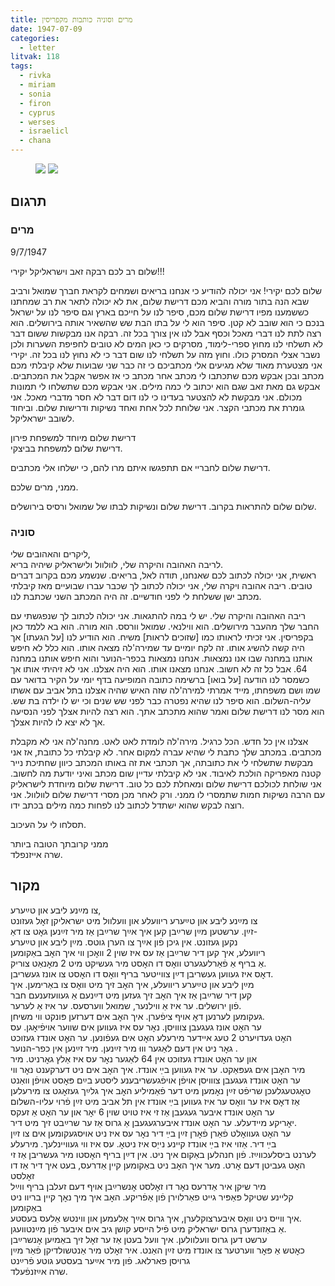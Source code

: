```yaml
---
title: מרים וסוניה כותבות מקפריסין
date: 1947-07-09
categories:
  - letter
litvak: 118
tags:
  - rivka
  - miriam
  - sonia
  - firon
  - cyprus
  - werses
  - israelicl
  - chana
---
```


<figure class="half">
    <a  href="/pupko-papers/assets/images/1947-07-09-miriam-1.jpg">
    <img src="/pupko-papers/assets/images/1947-07-09-miriam-1.jpg"></a>
    <a  href="/pupko-papers/assets/images/1947-07-09-miriam-2.jpg">
    <img src="/pupko-papers/assets/images/1947-07-09-miriam-2.jpg"></a>
</figure>

## תרגום


### מרים

9/7/1947

שלום רב לכם רבקה זאב וישראליקל יקירי!!!

שלום לכם יקירי! אני יכולה להודיע כי אנחנו בריאים ושמחים לקראת חברך
שמואל ורביב שבא הנה בתור מורה והביא מכם דרישת שלום, את לא יכולה לתאר
את רב שמחתנו כששמענו מפיו דרישת שלום מכם, סיפר לנו על חייכם
בארץ וגם סיפר לנו על ישראל בנכם כי הוא שובב לא קטן. סיפר הוא לי על
בתו הבת שש שהשאיר אותה בירושלים. הוא רצה לתת לנו דברי מאכל
וכסף אבל לנו אין צורך בכל זה. רבקה אנו מבקשות ששום דבר לא
תשלחי לנו מחוץ ספרי-לימוד, מסרקים כי כאן המים לא טובים לחפיפת
השערות ולכן נשבר אצלי המסרק כולו. וחוץ מזה על תשלחי לנו שום דבר
כי לא נחוץ לנו בכל זה. יקירי אני מצטערת מאוד שלא מגיעים אלי
מכתביכם כי זה כבר שני שבועות שלא קיבלתי מכם מכתב ובכן אבקש מכם
שתכתבו לי מכתב אחר מכתב כי אז אפשר אקבל את המכתבים. אבקש
גם מאת זאב שגם הוא יכתוב לי כמה מילים. אני אבקש מכם שתשלחו
לי תמונות מכולם. אני מבקשת לא להצטער בעדינו כי לנו דום
דבר לא חסר מדברי מאכל. אני גומרת את מכתבי הקצר. אני שלוחת
לכל אחת ואחד נשיקות ודרישות שלום. וביחוד לשובב ישראליקל.

דרישת שלום מיוחד למשפחת פירון  
דרישת שלום למשפחת בביצקי.

דרישת שלום לחבריי אם תתפגשו איתם מרו להם,
כי ישלחו אלי מכתבים.

ממני, מרים שלכם.

שלום שלום להתראות בקרוב.
דרישת שלום ונשיקות לבתו של שמואל ורסיס
בירושלים.

### סוניה

ליקרים והאהובים שלי,  
לריבה האהובה והיקרה שלי, לוולוול ולישראליק שיהיה בריא.  
ראשית, אני יכולה לכתוב לכם שאנחנו, תודה לאל, בריאים.
שנשמע מכם בקרוב דברים טובים.
ריבה אהובה ויקרה שלי, אני יכולה לכתוב לך שכבר עברו שבועיים מאז קיבלתי מכתב ישן
ששלחת לי לפני חודשיים. זה היה המכתב השני שכתבת לנו.

ריבה האהובה והיקרה שלי. יש לי במה להתגאות.
אני יכולה לכתוב לך שנפגשתי עם החבר שלך
מהעבר מירושלים. הוא ווילנאי. שמואל וורסס. הוא מורה. הוא בא ללמד כאן בקפריסין. אני
זכיתי לראותו כמו [שזוכים לראות] משיח.
הוא הודיע לנו [על הגעתו] אך היה קשה להשיג אותו. זה
לקח יומיים עד שמירה'לה מצאה אותו. הוא כלל לא חיפש אותנו במחנה שבו אנו נמצאות. אנחנו
נמצאות בכפר-הנוער והוא חיפש אותנו במחנה 64. אבל כל זה לא חשוב. אנחנו מצאנו אותו. הוא
היה אצלנו. אני לא זיהיתי אותו אך כשמסר לנו הודעה [על בואו] ברשימה כתובה המופיעה בדף יומי על הקיר בדואר עם שמו ושם משפחתו, מייד אמרתי למירה'לה שזה האיש שהיה אצלנו
בתל אביב עם אשתו עליה-השלום.
הוא סיפר לנו שהיא נפטרה כבר לפני שש שנים וכי יש לו ילדה
בת שש. הוא מסר לנו דרישת שלום ואמר שהוא מתכתב אתך. הוא רצה להיות אצלך לפני הנסיעה
אך לא יצא לו להיות אצלך.

אצלנו אין כל חדש. הכל כרגיל. מירה'לה לומדת לאט לאט. מחנה'לה אני לא מקבלת מכתבים.
במכתב שלך כתבת לי שהיא עברה למקום אחר. לא קיבלתי כל כתובת, אז אני מבקשת שתשלחי לי
את כתובתה, אך תכתבי את זה באותו המכתב כיוון שחתיכת נייר קטנה מאפריקה הולכת לאיבוד.
אני לא קיבלתי עדיין שום מכתב ואיני יודעת מה לחשוב. אני שולחת לכולכם דרישת שלום ומאחלת 
לכם כל טוב. דרישת שלום מיוחדת לישראליק עם הרבה נשיקות חמות שתמסרי לו ממני.
ורק לאחר מכן מסרי דרישת שלום לוולוול. אני רוצה לבקש שהוא ישתדל לכתוב לנו לפחות כמה
מילים בכתב ידו.

תסלחו לי על העיכוב.

ממני קרובתך הטובה ביותר  
שרה אייזנפלד.


## מקור

צו מײַנע ליבע און טײַערע,  
צו מײַנע ליבע און טײַערע ריוועלע און וועלוול מיט ישראליקן זאׇל געזונט  
זײַן. ערשטען מײַן שרײַבן קען איך אײַך שרײַבן אַז מיר זײַנען גאׇט צו דאַ-  
נקען געזונט. אין גיכן פֿון אײַך צו הערן גוטס. מײַן ליבע און טײַערע  
ריוועלע, איך קען דיר שרײַבן אַז עס איז שוין 2 וואׇכן ווי איך האׇב באַקומען  
אַ בריף אַ פֿאַרלעגערט וואׇס דו האׇסט מיר געשיקט מיט 2 מאׇנאַט צוריק.  
דאׇס איז געווען געשריבן דײַן צווייטער בריף וואׇס דו האׇסט צו אונז געשריבן.  
מײַן ליבע און טײַערע ריוועלע, איך האׇב זיך מיט וואׇס צו באַרימען. איך  
קען דיר שרײַבן אַז איך האׇב זיך געזען מיט דײַנעם אַ געוועזענעם חבר  
פֿון ירושלים. ער איז אַ ווילנער, שמואל ווערסעס. ער איז אַ לערער.  
געקומען לערנען דאׇ אויף ציפֿערן. איך האׇב אים דערזען פּונקט ווי משיחן.  
ער האׇט אונז געגעבן צווויסן. נאׇר עס איז געווען אים שווער אויפֿיאׇגן. עס  
האׇט געדויערט 2 טעג איידער מירעלע האׇט אים געפֿונען. ער האׇט אונדז געזוכט  
גאׇר ניט אין דעם לאַגער וווּ מיר זײַנען. מיר זײַנען אין כפר-הנוער .  
און ער האׇט אונדז געזוכט אין 64 לאַגער נאׇר עס איז אַלץ גאׇרניט. מיר  
מיר האׇבן אים געפּאַקט. ער איז געווען בײַ אונדז. איך האׇב אים ניט דערקענט נאׇר ווי  
ער האׇט אונדז געגעבן צווויסן אויפֿן אויפֿגעשריבענע ליסטע בײַם פּאׇסט אויפֿן וואַנט  
טאׇגטעגלעכן שריפֿט זײַן נאׇמען מיט דער פֿאַמיליע האׇב איך גלײַך געזאׇגט צו מירעלען  
אַז דאׇס איז ער וואׇס ער איז געווען בײַ אונדז אין תל אביב מיט זײַן פֿרוי עליו-השלום  
ער האׇט אונדז איבער געגעבן אַז זי איז טויט שוין 6 יאׇר און ער האׇט אַ זעקס  
יאׇריקע מיידעלע. ער האׇט אונדז איבערגעגעבן אַ גרוס אַז ער שרײַבט זיך מיט דיר.  
ער האׇט געוואׇלט פֿאַרן פֿאׇרן זײַן בײַ דיר נאׇר עס איז ניט אויסגעקומען אים צו זײַן  
בײַ דיר. אַזוי איז בײַ אונדז קײנע נייַס איז ניטאׇ. עס איז ווי געוויינלעך. מירעלע  
לערנט ביסלעכווײַז. פֿון חנהלען באַקום איך ניט. אין דײַן בריף האׇסטו מיר געשריבן אַז זי  
האׇט געביטן דעם אׇרט. מער איך האׇב ניט באַקומען קיין אַדרעס, בעט איך דיר אַז דו זאׇלסט  
מיר שיקן איר אַדרעס נאׇר דו זאׇלסט אׇנשרײַבן אויף דעם זעלבן בריף ווײַל  
קליינע שטיקל פּאַפּיר גייט פאַרלוירן פֿון אַפֿריקע. האׇב איך מיך נאׇך קיין בריוו ניט באַקומען  
איך ווייס ניט וואׇס איבערצוקלערן, איך גרוס אײַך אַלעמען און ווינטש אַלעס בעסטע.  
אַ באַזונדערן גרוס ישראליק מיט פֿיל הייסע קושן גיב אים איבער פֿון מײַנטוועגן.  
ערשט  דען גרוס וועלוולען. איך וועל בעטן אַז ער זאׇל זיך באַמיִען אׇנשרײַבן  
כאׇטש אַ פּאׇר ווערטער צו אונדז מיט זײַן האַנט. איר זאׇלט מיר אַנטשולדיקן פֿאַר מײַן  
גרויסן פארלאג.  פֿון מיר אײַער בעסטע גוטע פֿרײַנט  
שרה אײַזנפֿעלד.  

